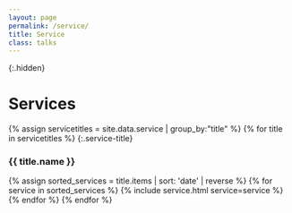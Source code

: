 ```yaml
---
layout: page
permalink: /service/
title: Service
class: talks
---
```


{:.hidden}
# Services

{% assign servicetitles = site.data.service | group_by:"title" %}
{% for title in servicetitles %}
{:.service-title}
### {{ title.name }}
{% assign sorted_services = title.items | sort: 'date' | reverse %}
{% for service in sorted_services  %}
  {% include service.html service=service %}
{% endfor %}
{% endfor %}
